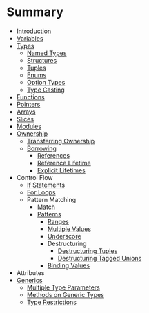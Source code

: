 # Summary

* [Introduction](README.md)
* [Variables](variables.md)
* [Types](types.md)
   * [Named Types](named_types.md)
   * [Structures](structures.md)
   * [Tuples](tuples.md)
   * [Enums](enums.md)
   * [Option Types](option_types.md)
   * [Type Casting](type_casting.md)
* [Functions](functions.md)
* [Pointers](pointers.md)
* [Arrays](arrays.md)
* [Slices](slices.md)
* [Modules](modules.md)
* [Ownership](ownership.md)
   * [Transferring Ownership](transferring_ownership.md)
   * [Borrowing](borrowing.md)
       * [References](references.md)
       * [Reference Lifetime](reference_lifetime.md)
       * [Explicit Lifetimes](explicit_lifetimes.md)
* Control Flow
   * [If Statements](if_statements.md)
   * [For Loops](for_loops.md)
   * Pattern Matching
       * [Match](match.md)
       * [Patterns](/patterns.md)
           * [Ranges](ranges.md)
           * [Multiple Values](multiple_values.md)
           * [Underscore](underscore.md)
           * Destructuring
               * [Destructuring Tuples](destructuring_tuples.md)
               * [Destructuring Tagged Unions](destructuring_tagged_unions.md)
           * [Binding Values](binding_values.md)
* Attributes
* [Generics](generics.md)
   * [Multiple Type Parameters](multiple_type_parameters.md)
   * [Methods on Generic Types](methods_on_generic_types.md)
   * [Type Restrictions](type_restrictions.md)


